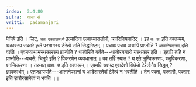 ```yaml
---
index:  3.4.80
sutra:  थासः से
vritti:  padamanjari
---
```


पेचिषे इति । लिट्, `अत एकहलमध्ये` इत्यादिना एत्वाभ्यासलोपौ, क्रादिनियमादिट् । इह `थः सः` इति वक्तव्यम्, थकारस्य सकारे कृते परभागस्य टेरेत्वे सति सिद्धमिष्टम् । पचथः पचथ अत्रापि प्राप्नोति ? `आत्मनेपदानाम्` इति वर्तते । एवमप्याथामस्थकारस्य प्राप्नोति ? धातोरिति वर्तते---धातोरनन्तरो यस्थकार इति । इहापि तहि न प्राप्नोति---पचसे, चिनुषे इति ? विकरणेन व्यवधानात् । क्व तर्हि स्यात् ? य एते लुग्विकरणाः, श्लुविकरणाः, श्नम्विकरणाः । तस्मात् `थासः से` इति वक्तव्यम् । एवमपि सशब्द एवादेशो विधेयो टेरेत्वेनैव सिद्धम् ? ज्ञापकार्थम् । एतज्ज्ञापयति---आत्मनेपदानां य आदेशास्तेषां टेरेत्वं न भवतीति । तेन पक्ता, पक्तारौ, पक्तार इति डारौरसामेत्वं न भवति ।।

